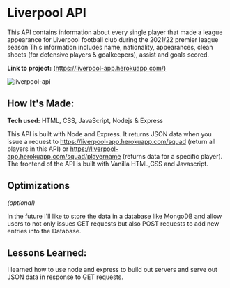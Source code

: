 # Liverpool API
This API contains information about every single player that made a league appearance for Liverpool football club during the 2021/22 premier league season This information includes name, nationality, appearances, clean sheets (for defensive players & goalkeepers), assist and goals scored.

**Link to project:** [(https://liverpool-app.herokuapp.com/)](https://liverpool-app.herokuapp.com/)

![liverpool-api](https://user-images.githubusercontent.com/84820874/172867997-972f6b78-494f-419f-adc1-df683561079a.gif)


## How It's Made:

**Tech used:** HTML, CSS, JavaScript, Nodejs & Express

This API is built with Node and Express. It returns JSON data when you issue a request to https://liverpool-app.herokuapp.com/squad (return all players in this API) or https://liverpool-app.herokuapp.com/squad/playername (returns data for a specific player). The frontend of the API is built with Vanilla HTML,CSS and Javascript.

## Optimizations
*(optional)*

In the future I'll like to store the data in a database like MongoDB and allow users to not only issues GET requests but also POST requests to add new entries into the Database.

## Lessons Learned:

I learned how to use node and express to build out servers and serve out JSON data in response to GET requests.



